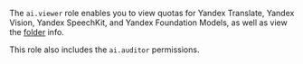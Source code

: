 The `ai.viewer` role enables you to view quotas for Yandex Translate, Yandex Vision, Yandex SpeechKit, and Yandex Foundation Models, as well as view the [folder](../../resource-manager/concepts/resources-hierarchy.md#folder) info.

This role also includes the `ai.auditor` permissions.
